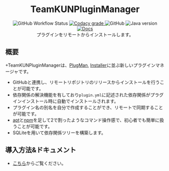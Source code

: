 <h1 align="center">TeamKUNPluginManager</h1>

<p align="center">
    <img alt="GitHub Workflow Status" src="https://img.shields.io/github/workflow/status/TeamKun/TeamKUNPluginManager/Java%20CI%20with%20Maven?style=flat-square">
    <a href="https://www.codacy.com/gh/TeamKun/TeamKUNPluginManager/dashboard?utm_source=github.com&amp;utm_medium=referral&amp;utm_content=TeamKun/TeamKUNPluginManager&amp;utm_campaign=Badge_Grade">
        <img alt="Codacy grade" src="https://img.shields.io/codacy/grade/de19f8162c394e46b56db749a35df467?logo=codacy&style=flat-square">
    </a>
    <img alt="GitHub" src="https://img.shields.io/github/license/TeamKun/TeamKunPluginManager?style=flat-square">
    <img alt="Java version" src="https://img.shields.io/static/v1?label=Java%20version&message=1.8&color=success&style=flat-square">
    <a href="https://github.com/TeamKun/TeamKunPluginManager/wiki">
        <img alt="Docs" src="https://img.shields.io/static/v1?label=Docs&message=wiki&color=green&style=flat-square">
    </a>
    <br>
    プラグインをリモートからインストールします。
</p>

## 概要

+TeamKUNPluginManagerは、[PlugMan](https://dev.bukkit.org/projects/plugman), [Installer](https://dev.bukkit.org/projects/plugin-installer)に並ぶ新しいプラグインマネージャです。
+ GitHubと連携し、リモートリポジトリのリリースからインストールを行うことが可能です。
+ 依存関係の解決機能を有しており`plugin.yml`に記述された依存関係がプラグインインストール時に自動でインストールされます。
+ プラグイン名の別名を自分で作成することができ、リモートで同期することが可能です。
+ [apt](https://salsa.debian.org/apt-team/apt)と[npm](https://github.com/npm/cli)を足して2で割ったようなコマンド操作感で、初心者でも簡単に扱うことが可能です。
+ SQLiteを用いて依存関係ツリーを構築します。

## 導入方法&ドキュメント

+ [こちら](https://github.com/TeamKun/TeamKunPluginManager/wiki)からご覧ください。
